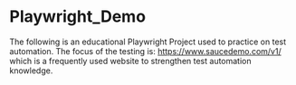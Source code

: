 # Playwright_Demo
The following is an educational Playwright Project used to practice on test automation. The focus of the testing is: https://www.saucedemo.com/v1/ which is a frequently used website to strengthen test automation knowledge.
